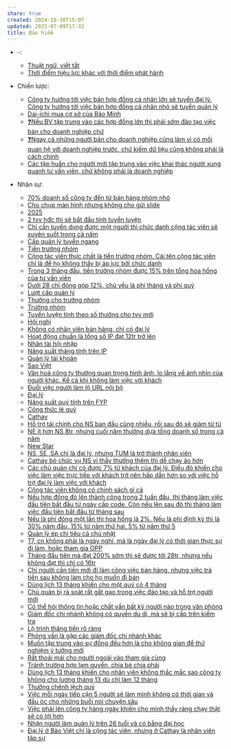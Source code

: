 ```yaml
---
share: true
created: 2024-10-30T15:07
updated: 2025-07-09T17:32
title: Bảo hiểm
---
```

- \-: 
    - [Thuật ngữ, viết tắt](./Thu%E1%BA%ADt%20ng%E1%BB%AF,%20vi%E1%BA%BFt%20t%E1%BA%AFt.md)
    - [Thời điểm hiệu lực khác với thời điểm phát hành](./Th%E1%BB%9Di%20%C4%91i%E1%BB%83m%20hi%E1%BB%87u%20l%E1%BB%B1c%20kh%C3%A1c%20v%E1%BB%9Bi%20th%E1%BB%9Di%20%C4%91i%E1%BB%83m%20ph%C3%A1t%20h%C3%A0nh.md)

- Chiến lược: 
    - [Công ty hướng tới việc bán hợp đồng cá nhân lớn sẽ tuyển đại lý. Công ty hướng tới việc bán hợp đồng cá nhân nhỏ sẽ tuyển quản lý](./Chi%E1%BA%BFn%20l%C6%B0%E1%BB%A3c/C%C3%B4ng%20ty%20h%C6%B0%E1%BB%9Bng%20t%E1%BB%9Bi%20vi%E1%BB%87c%20b%C3%A1n%20h%E1%BB%A3p%20%C4%91%E1%BB%93ng%20c%C3%A1%20nh%C3%A2n%20l%E1%BB%9Bn%20s%E1%BA%BD%20tuy%E1%BB%83n%20%C4%91%E1%BA%A1i%20l%C3%BD.%20C%C3%B4ng%20ty%20h%C6%B0%E1%BB%9Bng%20t%E1%BB%9Bi%20vi%E1%BB%87c%20b%C3%A1n%20h%E1%BB%A3p%20%C4%91%E1%BB%93ng%20c%C3%A1%20nh%C3%A2n%20nh%E1%BB%8F%20s%E1%BA%BD%20tuy%E1%BB%83n%20qu%E1%BA%A3n%20l%C3%BD.md)
    - [Dai-ichi mua cơ sở của Bảo Minh](./Chi%E1%BA%BFn%20l%C6%B0%E1%BB%A3c/Dai-ichi%20mua%20c%C6%A1%20s%E1%BB%9F%20c%E1%BB%A7a%20B%E1%BA%A3o%20Minh.md)
    - [❓Nếu BV tập trung vào các hợp đồng lớn thì phải sớm đào tạo việc bán cho doanh nghiệp chứ](./Chi%E1%BA%BFn%20l%C6%B0%E1%BB%A3c/%E2%9D%93N%E1%BA%BFu%20BV%20t%E1%BA%ADp%20trung%20v%C3%A0o%20c%C3%A1c%20h%E1%BB%A3p%20%C4%91%E1%BB%93ng%20l%E1%BB%9Bn%20th%C3%AC%20ph%E1%BA%A3i%20s%E1%BB%9Bm%20%C4%91%C3%A0o%20t%E1%BA%A1o%20vi%E1%BB%87c%20b%C3%A1n%20cho%20doanh%20nghi%E1%BB%87p%20ch%E1%BB%A9.md)
    - [❓Ngay cả những người bán cho doanh nghiệp cũng làm vì có mối quan hệ với doanh nghiệp trước, chứ kiếm dữ liệu cũng không phải là cách chính](./Chi%E1%BA%BFn%20l%C6%B0%E1%BB%A3c/%E2%9D%93Ngay%20c%E1%BA%A3%20nh%E1%BB%AFng%20ng%C6%B0%E1%BB%9Di%20b%C3%A1n%20cho%20doanh%20nghi%E1%BB%87p%20c%C5%A9ng%20l%C3%A0m%20v%C3%AC%20c%C3%B3%20m%E1%BB%91i%20quan%20h%E1%BB%87%20v%E1%BB%9Bi%20doanh%20nghi%E1%BB%87p%20tr%C6%B0%E1%BB%9Bc,%20ch%E1%BB%A9%20ki%E1%BA%BFm%20d%E1%BB%AF%20li%E1%BB%87u%20c%C5%A9ng%20kh%C3%B4ng%20ph%E1%BA%A3i%20l%C3%A0%20c%C3%A1ch%20ch%C3%ADnh.md)
    - [Các tập huấn cho người mới tập trung vào việc khai thác người xung quanh tư vấn viên, chứ không phải là doanh nghiệp](./Chi%E1%BA%BFn%20l%C6%B0%E1%BB%A3c/C%C3%A1c%20t%E1%BA%ADp%20hu%E1%BA%A5n%20cho%20ng%C6%B0%E1%BB%9Di%20m%E1%BB%9Bi%20t%E1%BA%ADp%20trung%20v%C3%A0o%20vi%E1%BB%87c%20khai%20th%C3%A1c%20ng%C6%B0%E1%BB%9Di%20xung%20quanh%20t%C6%B0%20v%E1%BA%A5n%20vi%C3%AAn,%20ch%E1%BB%A9%20kh%C3%B4ng%20ph%E1%BA%A3i%20l%C3%A0%20doanh%20nghi%E1%BB%87p.md)

- Nhân sự: 
    - [70% doanh số công ty đến từ bán hàng nhóm nhỏ](./Nh%C3%A2n%20s%E1%BB%B1/B%E1%BA%A3o%20Vi%E1%BB%87t/70%25%20doanh%20s%E1%BB%91%20c%C3%B4ng%20ty%20%C4%91%E1%BA%BFn%20t%E1%BB%AB%20b%C3%A1n%20h%C3%A0ng%20nh%C3%B3m%20nh%E1%BB%8F.md)
    - [Cho chụp màn hình nhưng không cho gửi slide](./Nh%C3%A2n%20s%E1%BB%B1/B%E1%BA%A3o%20Vi%E1%BB%87t/Cho%20ch%E1%BB%A5p%20m%C3%A0n%20h%C3%ACnh%20nh%C6%B0ng%20kh%C3%B4ng%20cho%20g%E1%BB%ADi%20slide.md)
    - [2025](./Nh%C3%A2n%20s%E1%BB%B1/B%E1%BA%A3o%20Vi%E1%BB%87t/C%E1%BA%A5p%20qu%E1%BA%A3n%20l%C3%BD/2025.md)
    - [2 tvv hđc thì sẽ bắt đầu tính tuyển luyện](./Nh%C3%A2n%20s%E1%BB%B1/B%E1%BA%A3o%20Vi%E1%BB%87t/C%E1%BA%A5p%20qu%E1%BA%A3n%20l%C3%BD/2%20tvv%20h%C4%91c%20th%C3%AC%20s%E1%BA%BD%20b%E1%BA%AFt%20%C4%91%E1%BA%A7u%20t%C3%ADnh%20tuy%E1%BB%83n%20luy%E1%BB%87n.md)
    - [Chỉ cần tuyển dụng được một người thì chức danh cộng tác viên sẽ xuyên suốt trong cả năm](./Nh%C3%A2n%20s%E1%BB%B1/B%E1%BA%A3o%20Vi%E1%BB%87t/C%E1%BA%A5p%20qu%E1%BA%A3n%20l%C3%BD/Ch%E1%BB%89%20c%E1%BA%A7n%20tuy%E1%BB%83n%20d%E1%BB%A5ng%20%C4%91%C6%B0%E1%BB%A3c%20m%E1%BB%99t%20ng%C6%B0%E1%BB%9Di%20th%C3%AC%20ch%E1%BB%A9c%20danh%20c%E1%BB%99ng%20t%C3%A1c%20vi%C3%AAn%20s%E1%BA%BD%20xuy%C3%AAn%20su%E1%BB%91t%20trong%20c%E1%BA%A3%20n%C4%83m.md)
    - [Cấp quản lý tuyển ngang](C%E1%BA%A5p%20qu%E1%BA%A3n%20l%C3%BD%20tuy%E1%BB%83n%20ngang.md)
    - [Tiền trưởng nhóm](./Nh%C3%A2n%20s%E1%BB%B1/B%E1%BA%A3o%20Vi%E1%BB%87t/C%E1%BA%A5p%20qu%E1%BA%A3n%20l%C3%BD/C%E1%BB%99ng%20t%C3%A1c%20vi%C3%AAn,%20ti%E1%BB%81n%20tr%C6%B0%E1%BB%9Fng%20nh%C3%B3m/Ti%E1%BB%81n%20tr%C6%B0%E1%BB%9Fng%20nh%C3%B3m.md)
    - [Cộng tác viên thực chất là tiền trưởng nhóm. Cái tên cộng tác viên chỉ là để họ không thấy bị áp lực bởi chức danh](./Nh%C3%A2n%20s%E1%BB%B1/B%E1%BA%A3o%20Vi%E1%BB%87t/C%E1%BA%A5p%20qu%E1%BA%A3n%20l%C3%BD/C%E1%BB%99ng%20t%C3%A1c%20vi%C3%AAn,%20ti%E1%BB%81n%20tr%C6%B0%E1%BB%9Fng%20nh%C3%B3m/C%E1%BB%99ng%20t%C3%A1c%20vi%C3%AAn%20th%E1%BB%B1c%20ch%E1%BA%A5t%20l%C3%A0%20ti%E1%BB%81n%20tr%C6%B0%E1%BB%9Fng%20nh%C3%B3m.%20C%C3%A1i%20t%C3%AAn%20c%E1%BB%99ng%20t%C3%A1c%20vi%C3%AAn%20ch%E1%BB%89%20l%C3%A0%20%C4%91%E1%BB%83%20h%E1%BB%8D%20kh%C3%B4ng%20th%E1%BA%A5y%20b%E1%BB%8B%20%C3%A1p%20l%E1%BB%B1c%20b%E1%BB%9Fi%20ch%E1%BB%A9c%20danh.md)
    - [Trong 3 tháng đầu, tiền trưởng nhóm được 15% trên tổng hoa hồng của tư vấn viên](./Nh%C3%A2n%20s%E1%BB%B1/B%E1%BA%A3o%20Vi%E1%BB%87t/C%E1%BA%A5p%20qu%E1%BA%A3n%20l%C3%BD/C%E1%BB%99ng%20t%C3%A1c%20vi%C3%AAn,%20ti%E1%BB%81n%20tr%C6%B0%E1%BB%9Fng%20nh%C3%B3m/Trong%203%20th%C3%A1ng%20%C4%91%E1%BA%A7u,%20ti%E1%BB%81n%20tr%C6%B0%E1%BB%9Fng%20nh%C3%B3m%20%C4%91%C6%B0%E1%BB%A3c%2015%25%20tr%C3%AAn%20t%E1%BB%95ng%20hoa%20h%E1%BB%93ng%20c%E1%BB%A7a%20t%C6%B0%20v%E1%BA%A5n%20vi%C3%AAn.md)
    - [Dưới 28 chỉ đóng góp 12%, chủ yếu là phí tháng và phí quý](./Nh%C3%A2n%20s%E1%BB%B1/B%E1%BA%A3o%20Vi%E1%BB%87t/C%E1%BA%A5p%20qu%E1%BA%A3n%20l%C3%BD/D%C6%B0%E1%BB%9Bi%2028%20ch%E1%BB%89%20%C4%91%C3%B3ng%20g%C3%B3p%2012%25,%20ch%E1%BB%A7%20y%E1%BA%BFu%20l%C3%A0%20ph%C3%AD%20th%C3%A1ng%20v%C3%A0%20ph%C3%AD%20qu%C3%BD.md)
    - [Lượt cấp quản lý](./Nh%C3%A2n%20s%E1%BB%B1/B%E1%BA%A3o%20Vi%E1%BB%87t/C%E1%BA%A5p%20qu%E1%BA%A3n%20l%C3%BD/L%C6%B0%E1%BB%A3t%20c%E1%BA%A5p%20qu%E1%BA%A3n%20l%C3%BD.md)
    - [Thưởng cho trưởng nhóm](./Nh%C3%A2n%20s%E1%BB%B1/B%E1%BA%A3o%20Vi%E1%BB%87t/C%E1%BA%A5p%20qu%E1%BA%A3n%20l%C3%BD/Th%C6%B0%E1%BB%9Fng%20cho%20tr%C6%B0%E1%BB%9Fng%20nh%C3%B3m.md)
    - [Trưởng nhóm](./Nh%C3%A2n%20s%E1%BB%B1/B%E1%BA%A3o%20Vi%E1%BB%87t/C%E1%BA%A5p%20qu%E1%BA%A3n%20l%C3%BD/Tr%C6%B0%E1%BB%9Fng%20nh%C3%B3m.md)
    - [Tuyển luyện tính theo số thưởng cho tvv mới](./Nh%C3%A2n%20s%E1%BB%B1/B%E1%BA%A3o%20Vi%E1%BB%87t/C%E1%BA%A5p%20qu%E1%BA%A3n%20l%C3%BD/Tuy%E1%BB%83n%20luy%E1%BB%87n%20t%C3%ADnh%20theo%20s%E1%BB%91%20th%C6%B0%E1%BB%9Fng%20cho%20tvv%20m%E1%BB%9Bi.md)
    - [Hội nghị](./Nh%C3%A2n%20s%E1%BB%B1/B%E1%BA%A3o%20Vi%E1%BB%87t/H%E1%BB%99i%20ngh%E1%BB%8B.md)
    - [Không có nhân viên bán hàng, chỉ có đại lý](./Nh%C3%A2n%20s%E1%BB%B1/B%E1%BA%A3o%20Vi%E1%BB%87t/Kh%C3%B4ng%20c%C3%B3%20nh%C3%A2n%20vi%C3%AAn%20b%C3%A1n%20h%C3%A0ng,%20ch%E1%BB%89%20c%C3%B3%20%C4%91%E1%BA%A1i%20l%C3%BD.md)
    - [Hoạt động chuẩn là tổng số IP đạt 12tr trở lên](./Nh%C3%A2n%20s%E1%BB%B1/B%E1%BA%A3o%20Vi%E1%BB%87t/Ho%E1%BA%A1t%20%C4%91%E1%BB%99ng%20chu%E1%BA%A9n%20l%C3%A0%20t%E1%BB%95ng%20s%E1%BB%91%20IP%20%C4%91%E1%BA%A1t%2012tr%20tr%E1%BB%9F%20l%C3%AAn.md)
    - [Nhân tài hội nhập](./Nh%C3%A2n%20s%E1%BB%B1/B%E1%BA%A3o%20Vi%E1%BB%87t/Nh%C3%A2n%20t%C3%A0i%20h%E1%BB%99i%20nh%E1%BA%ADp.md)
    - [Năng suất tháng tính trên IP](./Nh%C3%A2n%20s%E1%BB%B1/B%E1%BA%A3o%20Vi%E1%BB%87t/N%C4%83ng%20su%E1%BA%A5t%20th%C3%A1ng%20t%C3%ADnh%20tr%C3%AAn%20IP.md)
    - [Quản lý tài khoản](Qu%E1%BA%A3n%20l%C3%BD%20t%C3%A0i%20kho%E1%BA%A3n.md)
    - [Sao Việt](./Nh%C3%A2n%20s%E1%BB%B1/B%E1%BA%A3o%20Vi%E1%BB%87t/Sao%20Vi%E1%BB%87t.md)
    - [Văn hoá công ty thường quan trọng hình ảnh, lo lắng về ánh nhìn của người khác. Kể cả khi không làm việc với khách](./Nh%C3%A2n%20s%E1%BB%B1/B%E1%BA%A3o%20Vi%E1%BB%87t/V%C4%83n%20ho%C3%A1%20c%C3%B4ng%20ty%20th%C6%B0%E1%BB%9Dng%20quan%20tr%E1%BB%8Dng%20h%C3%ACnh%20%E1%BA%A3nh,%20lo%20l%E1%BA%AFng%20v%E1%BB%81%20%C3%A1nh%20nh%C3%ACn%20c%E1%BB%A7a%20ng%C6%B0%E1%BB%9Di%20kh%C3%A1c.%20K%E1%BB%83%20c%E1%BA%A3%20khi%20kh%C3%B4ng%20l%C3%A0m%20vi%E1%BB%87c%20v%E1%BB%9Bi%20kh%C3%A1ch.md)
    - [Đuổi việc người làm lộ URL nội bộ](./Nh%C3%A2n%20s%E1%BB%B1/B%E1%BA%A3o%20Vi%E1%BB%87t/%C4%90u%E1%BB%95i%20vi%E1%BB%87c%20ng%C6%B0%E1%BB%9Di%20l%C3%A0m%20l%E1%BB%99%20URL%20n%E1%BB%99i%20b%E1%BB%99.md)
    - [Đại lý](./Nh%C3%A2n%20s%E1%BB%B1/B%E1%BA%A3o%20Vi%E1%BB%87t/%C4%90%E1%BA%A1i%20l%C3%BD.md)
    - [Năng suất quý tính trên FYP](./Nh%C3%A2n%20s%E1%BB%B1/B%E1%BA%A3o%20Vi%E1%BB%87t/N%C4%83ng%20su%E1%BA%A5t%20qu%C3%BD%20t%C3%ADnh%20tr%C3%AAn%20FYP.md)
    - [Công thức lẻ quý](./Nh%C3%A2n%20s%E1%BB%B1/B%E1%BA%A3o%20Vi%E1%BB%87t/C%C3%B4ng%20th%E1%BB%A9c%20l%E1%BA%BB%20qu%C3%BD.md)
    - [Cathay](./Nh%C3%A2n%20s%E1%BB%B1/Cathay/index.md)
    - [Hỗ trợ tài chính cho NS ban đầu cũng nhiều, rồi sau đó sẽ giảm từ từ](./Nh%C3%A2n%20s%E1%BB%B1/Cathay/Ch%C3%ADnh%20s%C3%A1ch%20cho%20%C4%91%E1%BA%A1i%20l%C3%BD/2024/H%E1%BB%97%20tr%E1%BB%A3%20t%C3%A0i%20ch%C3%ADnh%20cho%20NS%20ban%20%C4%91%E1%BA%A7u%20c%C5%A9ng%20nhi%E1%BB%81u,%20r%E1%BB%93i%20sau%20%C4%91%C3%B3%20s%E1%BA%BD%20gi%E1%BA%A3m%20t%E1%BB%AB%20t%E1%BB%AB.md)
    - [NE ít hơn NS 8tr, nhưng cuối năm thưởng dựa tổng doanh số trong cả năm](./Nh%C3%A2n%20s%E1%BB%B1/Cathay/Ch%C3%ADnh%20s%C3%A1ch%20cho%20%C4%91%E1%BA%A1i%20l%C3%BD/2024/NE%20%C3%ADt%20h%C6%A1n%20NS%208tr,%20nh%C6%B0ng%20cu%E1%BB%91i%20n%C4%83m%20th%C6%B0%E1%BB%9Fng%20d%E1%BB%B1a%20t%E1%BB%95ng%20doanh%20s%E1%BB%91%20trong%20c%E1%BA%A3%20n%C4%83m.md)
    - [New Star](./Nh%C3%A2n%20s%E1%BB%B1/Cathay/Ch%C3%ADnh%20s%C3%A1ch%20cho%20%C4%91%E1%BA%A1i%20l%C3%BD/2024/New%20Star.md)
    - [NS, SE, SA chỉ là đại lý, nhưng TUM là trở thành nhân viên](./Nh%C3%A2n%20s%E1%BB%B1/Cathay/Ch%C3%ADnh%20s%C3%A1ch%20cho%20%C4%91%E1%BA%A1i%20l%C3%BD/2024/NS,%20SE,%20SA%20ch%E1%BB%89%20l%C3%A0%20%C4%91%E1%BA%A1i%20l%C3%BD,%20nh%C6%B0ng%20TUM%20l%C3%A0%20tr%E1%BB%9F%20th%C3%A0nh%20nh%C3%A2n%20vi%C3%AAn.md)
    - [Cathay bỏ chức vụ NS vì thấy thưởng thêm thì dễ chạy ảo hơn](./Nh%C3%A2n%20s%E1%BB%B1/Cathay/Ch%C3%ADnh%20s%C3%A1ch%20cho%20%C4%91%E1%BA%A1i%20l%C3%BD/Cathay%20b%E1%BB%8F%20ch%E1%BB%A9c%20v%E1%BB%A5%20NS%20v%C3%AC%20th%E1%BA%A5y%20th%C6%B0%E1%BB%9Fng%20th%C3%AAm%20th%C3%AC%20d%E1%BB%85%20ch%E1%BA%A1y%20%E1%BA%A3o%20h%C6%A1n.md)
    - [Các chủ quản chỉ có được 7% từ khách của đại lý. Điều đó khiến cho việc làm việc trực tiếp với khách trở nên hấp dẫn hơn so với việc hỗ trợ đại lý làm việc với khách](./Nh%C3%A2n%20s%E1%BB%B1/Cathay/Ch%C3%ADnh%20s%C3%A1ch%20cho%20%C4%91%E1%BA%A1i%20l%C3%BD/C%C3%A1c%20ch%E1%BB%A7%20qu%E1%BA%A3n%20ch%E1%BB%89%20c%C3%B3%20%C4%91%C6%B0%E1%BB%A3c%207%25%20t%E1%BB%AB%20kh%C3%A1ch%20c%E1%BB%A7a%20%C4%91%E1%BA%A1i%20l%C3%BD.%20%C4%90i%E1%BB%81u%20%C4%91%C3%B3%20khi%E1%BA%BFn%20cho%20vi%E1%BB%87c%20l%C3%A0m%20vi%E1%BB%87c%20tr%E1%BB%B1c%20ti%E1%BA%BFp%20v%E1%BB%9Bi%20kh%C3%A1ch%20tr%E1%BB%9F%20n%C3%AAn%20h%E1%BA%A5p%20d%E1%BA%ABn%20h%C6%A1n%20so%20v%E1%BB%9Bi%20vi%E1%BB%87c%20h%E1%BB%97%20tr%E1%BB%A3%20%C4%91%E1%BA%A1i%20l%C3%BD%20l%C3%A0m%20vi%E1%BB%87c%20v%E1%BB%9Bi%20kh%C3%A1ch.md)
    - [Cộng tác viên không có chính sách gì cả](./Nh%C3%A2n%20s%E1%BB%B1/Cathay/Ch%C3%ADnh%20s%C3%A1ch%20cho%20%C4%91%E1%BA%A1i%20l%C3%BD/C%E1%BB%99ng%20t%C3%A1c%20vi%C3%AAn%20kh%C3%B4ng%20c%C3%B3%20ch%C3%ADnh%20s%C3%A1ch%20g%C3%AC%20c%E1%BA%A3.md)
    - [Nếu hợp đồng đó lên thành công trong 2 tuần đầu, thì tháng làm việc đầu tiên bắt đầu từ ngày cấp code. Còn nếu lên sau đó thì tháng làm việc đầu tiên bắt đầu từ tháng sau](./Nh%C3%A2n%20s%E1%BB%B1/Cathay/Ch%C3%ADnh%20s%C3%A1ch%20cho%20%C4%91%E1%BA%A1i%20l%C3%BD/N%E1%BA%BFu%20h%E1%BB%A3p%20%C4%91%E1%BB%93ng%20%C4%91%C3%B3%20l%C3%AAn%20th%C3%A0nh%20c%C3%B4ng%20trong%202%20tu%E1%BA%A7n%20%C4%91%E1%BA%A7u,%20th%C3%AC%20th%C3%A1ng%20l%C3%A0m%20vi%E1%BB%87c%20%C4%91%E1%BA%A7u%20ti%C3%AAn%20b%E1%BA%AFt%20%C4%91%E1%BA%A7u%20t%E1%BB%AB%20ng%C3%A0y%20c%E1%BA%A5p%20code.%20C%C3%B2n%20n%E1%BA%BFu%20l%C3%AAn%20sau%20%C4%91%C3%B3%20th%C3%AC%20th%C3%A1ng%20l%C3%A0m%20vi%E1%BB%87c%20%C4%91%E1%BA%A7u%20ti%C3%AAn%20b%E1%BA%AFt%20%C4%91%E1%BA%A7u%20t%E1%BB%AB%20th%C3%A1ng%20sau.md)
    - [Nếu là phí đóng một lần thì hoa hồng là 2%. Nếu là phí định kỳ thì là 30% năm đầu, 15% từ năm thứ hai, 5% từ năm thứ 5](./Nh%C3%A2n%20s%E1%BB%B1/Cathay/Ch%C3%ADnh%20s%C3%A1ch%20cho%20%C4%91%E1%BA%A1i%20l%C3%BD/N%E1%BA%BFu%20l%C3%A0%20ph%C3%AD%20%C4%91%C3%B3ng%20m%E1%BB%99t%20l%E1%BA%A7n%20th%C3%AC%20hoa%20h%E1%BB%93ng%20l%C3%A0%202%25.%20N%E1%BA%BFu%20l%C3%A0%20ph%C3%AD%20%C4%91%E1%BB%8Bnh%20k%E1%BB%B3%20th%C3%AC%20l%C3%A0%2030%25%20n%C4%83m%20%C4%91%E1%BA%A7u,%2015%25%20t%E1%BB%AB%20n%C4%83m%20th%E1%BB%A9%20hai,%205%25%20t%E1%BB%AB%20n%C4%83m%20th%E1%BB%A9%205.md)
    - [Quản lý ép chỉ tiêu cả chủ nhật](./Nh%C3%A2n%20s%E1%BB%B1/Cathay/Ch%C3%ADnh%20s%C3%A1ch%20cho%20%C4%91%E1%BA%A1i%20l%C3%BD/Qu%E1%BA%A3n%20l%C3%BD%20%C3%A9p%20ch%E1%BB%89%20ti%C3%AAu%20c%E1%BA%A3%20ch%E1%BB%A7%20nh%E1%BA%ADt.md)
    - [T7, cn không phải là ngày nghỉ, mà là ngày đại lý có thời gian thực sự đi làm, hoặc tham gia OPP](./Nh%C3%A2n%20s%E1%BB%B1/Cathay/Ch%C3%ADnh%20s%C3%A1ch%20cho%20%C4%91%E1%BA%A1i%20l%C3%BD/T7,%20cn%20kh%C3%B4ng%20ph%E1%BA%A3i%20l%C3%A0%20ng%C3%A0y%20ngh%E1%BB%89,%20m%C3%A0%20l%C3%A0%20ng%C3%A0y%20%C4%91%E1%BA%A1i%20l%C3%BD%20c%C3%B3%20th%E1%BB%9Di%20gian%20th%E1%BB%B1c%20s%E1%BB%B1%20%C4%91i%20l%C3%A0m,%20ho%E1%BA%B7c%20tham%20gia%20OPP.md)
    - [Tháng đầu tiên mà đạt 200% sớm thì sẽ được tới 28tr, nhưng nếu không đạt thì chỉ có 16tr](./Nh%C3%A2n%20s%E1%BB%B1/Cathay/Ch%C3%ADnh%20s%C3%A1ch%20cho%20%C4%91%E1%BA%A1i%20l%C3%BD/Th%C3%A1ng%20%C4%91%E1%BA%A7u%20ti%C3%AAn%20m%C3%A0%20%C4%91%E1%BA%A1t%20200%25%20s%E1%BB%9Bm%20th%C3%AC%20s%E1%BA%BD%20%C4%91%C6%B0%E1%BB%A3c%20t%E1%BB%9Bi%2028tr,%20nh%C6%B0ng%20n%E1%BA%BFu%20kh%C3%B4ng%20%C4%91%E1%BA%A1t%20th%C3%AC%20ch%E1%BB%89%20c%C3%B3%2016tr.md)
    - [Chỉ người cần tiền mới đi làm công việc bán hàng, nhưng việc trả tiền sau không làm cho họ muốn đi bán](./Nh%C3%A2n%20s%E1%BB%B1/Cathay/Ch%E1%BB%89%20ng%C6%B0%E1%BB%9Di%20c%E1%BA%A7n%20ti%E1%BB%81n%20m%E1%BB%9Bi%20%C4%91i%20l%C3%A0m%20c%C3%B4ng%20vi%E1%BB%87c%20b%C3%A1n%20h%C3%A0ng,%20nh%C6%B0ng%20vi%E1%BB%87c%20tr%E1%BA%A3%20ti%E1%BB%81n%20sau%20kh%C3%B4ng%20l%C3%A0m%20cho%20h%E1%BB%8D%20mu%E1%BB%91n%20%C4%91i%20b%C3%A1n.md)
    - [Dùng lịch 13 tháng khiến cho một quý có 4 tháng](./Nh%C3%A2n%20s%E1%BB%B1/Cathay/D%C3%B9ng%20l%E1%BB%8Bch%2013%20th%C3%A1ng%20khi%E1%BA%BFn%20cho%20m%E1%BB%99t%20qu%C3%BD%20c%C3%B3%204%20th%C3%A1ng.md)
    - [Chủ quản bị rà soát rất gắt gao trong việc đào tạo và hỗ trợ người mới](./Nh%C3%A2n%20s%E1%BB%B1/Cathay/Minh%20b%E1%BA%A1ch%20v%C3%A0%20r%C3%A0ng%20bu%E1%BB%99c/Ch%E1%BB%A7%20qu%E1%BA%A3n%20b%E1%BB%8B%20r%C3%A0%20so%C3%A1t%20r%E1%BA%A5t%20g%E1%BA%AFt%20gao%20trong%20vi%E1%BB%87c%20%C4%91%C3%A0o%20t%E1%BA%A1o%20v%C3%A0%20h%E1%BB%97%20tr%E1%BB%A3%20ng%C6%B0%E1%BB%9Di%20m%E1%BB%9Bi.md)
    - [Có thể hỏi thông tin hoặc chất vấn bất kỳ người nào trong văn phòng](./Nh%C3%A2n%20s%E1%BB%B1/Cathay/Minh%20b%E1%BA%A1ch%20v%C3%A0%20r%C3%A0ng%20bu%E1%BB%99c/C%C3%B3%20th%E1%BB%83%20h%E1%BB%8Fi%20th%C3%B4ng%20tin%20ho%E1%BA%B7c%20ch%E1%BA%A5t%20v%E1%BA%A5n%20b%E1%BA%A5t%20k%E1%BB%B3%20ng%C6%B0%E1%BB%9Di%20n%C3%A0o%20trong%20v%C4%83n%20ph%C3%B2ng.md)
    - [Giám đốc chi nhánh không có quyền du di, mà sẽ bị cấp trên kiểm tra](./Nh%C3%A2n%20s%E1%BB%B1/Cathay/Minh%20b%E1%BA%A1ch%20v%C3%A0%20r%C3%A0ng%20bu%E1%BB%99c/Gi%C3%A1m%20%C4%91%E1%BB%91c%20chi%20nh%C3%A1nh%20kh%C3%B4ng%20c%C3%B3%20quy%E1%BB%81n%20du%20di,%20m%C3%A0%20s%E1%BA%BD%20b%E1%BB%8B%20c%E1%BA%A5p%20tr%C3%AAn%20ki%E1%BB%83m%20tra.md)
    - [Lộ trình thăng tiến rõ ràng](./Nh%C3%A2n%20s%E1%BB%B1/Cathay/Minh%20b%E1%BA%A1ch%20v%C3%A0%20r%C3%A0ng%20bu%E1%BB%99c/L%E1%BB%99%20tr%C3%ACnh%20th%C4%83ng%20ti%E1%BA%BFn%20r%C3%B5%20r%C3%A0ng.md)
    - [Phỏng vấn là gặp các giám đốc chi nhánh khác](./Nh%C3%A2n%20s%E1%BB%B1/Cathay/Minh%20b%E1%BA%A1ch%20v%C3%A0%20r%C3%A0ng%20bu%E1%BB%99c/Ph%E1%BB%8Fng%20v%E1%BA%A5n%20l%C3%A0%20g%E1%BA%B7p%20c%C3%A1c%20gi%C3%A1m%20%C4%91%E1%BB%91c%20chi%20nh%C3%A1nh%20kh%C3%A1c.md)
    - [Muốn tập trung vào sự đồng đều hơn là cho không gian để thử nghiệm ý tưởng mới](./Nh%C3%A2n%20s%E1%BB%B1/Cathay/Minh%20b%E1%BA%A1ch%20v%C3%A0%20r%C3%A0ng%20bu%E1%BB%99c/Mu%E1%BB%91n%20t%E1%BA%ADp%20trung%20v%C3%A0o%20s%E1%BB%B1%20%C4%91%E1%BB%93ng%20%C4%91%E1%BB%81u%20h%C6%A1n%20l%C3%A0%20cho%20kh%C3%B4ng%20gian%20%C4%91%E1%BB%83%20th%E1%BB%AD%20nghi%E1%BB%87m%20%C3%BD%20t%C6%B0%E1%BB%9Fng%20m%E1%BB%9Bi.md)
    - [Rất thoải mái cho người ngoài vào tham gia cùng](./Nh%C3%A2n%20s%E1%BB%B1/Cathay/Minh%20b%E1%BA%A1ch%20v%C3%A0%20r%C3%A0ng%20bu%E1%BB%99c/R%E1%BA%A5t%20tho%E1%BA%A3i%20m%C3%A1i%20cho%20ng%C6%B0%E1%BB%9Di%20ngo%C3%A0i%20v%C3%A0o%20tham%20gia%20c%C3%B9ng.md)
    - [Tránh trường hợp lạm quyền, chia bè chia phái](./Nh%C3%A2n%20s%E1%BB%B1/Cathay/Minh%20b%E1%BA%A1ch%20v%C3%A0%20r%C3%A0ng%20bu%E1%BB%99c/Tr%C3%A1nh%20tr%C6%B0%E1%BB%9Dng%20h%E1%BB%A3p%20l%E1%BA%A1m%20quy%E1%BB%81n,%20chia%20b%C3%A8%20chia%20ph%C3%A1i.md)
    - [Dùng lịch 13 tháng khiến cho nhân viên không thắc mắc sao công ty không cho lương tháng 13 dù chỉ làm 12 tháng](./Nh%C3%A2n%20s%E1%BB%B1/Cathay/D%C3%B9ng%20l%E1%BB%8Bch%2013%20th%C3%A1ng%20khi%E1%BA%BFn%20cho%20nh%C3%A2n%20vi%C3%AAn%20kh%C3%B4ng%20th%E1%BA%AFc%20m%E1%BA%AFc%20sao%20c%C3%B4ng%20ty%20kh%C3%B4ng%20cho%20l%C6%B0%C6%A1ng%20th%C3%A1ng%2013%20d%C3%B9%20ch%E1%BB%89%20l%C3%A0m%2012%20th%C3%A1ng.md)
    - [Thưởng chênh lệch quý](./Nh%C3%A2n%20s%E1%BB%B1/Cathay/Ng%C6%B0%E1%BB%9Di%20m%E1%BB%9Bi%20(PSA)/Th%C6%B0%E1%BB%9Fng%20ch%C3%AAnh%20l%E1%BB%87ch%20qu%C3%BD.md)
    - [Việc mỗi ngày tiếp cận 5 người sẽ làm mình không có thời gian và đầu óc cho những buổi nói chuyện sâu](./Nh%C3%A2n%20s%E1%BB%B1/Cathay/Vi%E1%BB%87c%20m%E1%BB%97i%20ng%C3%A0y%20ti%E1%BA%BFp%20c%E1%BA%ADn%205%20ng%C6%B0%E1%BB%9Di%20s%E1%BA%BD%20l%C3%A0m%20m%C3%ACnh%20kh%C3%B4ng%20c%C3%B3%20th%E1%BB%9Di%20gian%20v%C3%A0%20%C4%91%E1%BA%A7u%20%C3%B3c%20cho%20nh%E1%BB%AFng%20bu%E1%BB%95i%20n%C3%B3i%20chuy%E1%BB%87n%20s%C3%A2u.md)
    - [Việc phải lên công ty hàng ngày khiến cho mình thấy ráng chạy thật sẽ có lợi hơn](./Nh%C3%A2n%20s%E1%BB%B1/Cathay/Vi%E1%BB%87c%20ph%E1%BA%A3i%20l%C3%AAn%20c%C3%B4ng%20ty%20h%C3%A0ng%20ng%C3%A0y%20khi%E1%BA%BFn%20cho%20m%C3%ACnh%20th%E1%BA%A5y%20r%C3%A1ng%20ch%E1%BA%A1y%20th%E1%BA%ADt%20s%E1%BA%BD%20c%C3%B3%20l%E1%BB%A3i%20h%C6%A1n.md)
    - [Nhận người làm quản lý trên 26 tuổi và có bằng đại học](./Nh%C3%A2n%20s%E1%BB%B1/Nh%E1%BA%ADn%20ng%C6%B0%E1%BB%9Di%20l%C3%A0m%20qu%E1%BA%A3n%20l%C3%BD%20tr%C3%AAn%2026%20tu%E1%BB%95i%20v%C3%A0%20c%C3%B3%20b%E1%BA%B1ng%20%C4%91%E1%BA%A1i%20h%E1%BB%8Dc.md)
    - [Đại lý ở Bảo Việt chỉ là cộng tác viên, nhưng ở Cathay là nhân viên tập sự](./Nh%C3%A2n%20s%E1%BB%B1/%C4%90%E1%BA%A1i%20l%C3%BD%20%E1%BB%9F%20B%E1%BA%A3o%20Vi%E1%BB%87t%20ch%E1%BB%89%20l%C3%A0%20c%E1%BB%99ng%20t%C3%A1c%20vi%C3%AAn,%20nh%C6%B0ng%20%E1%BB%9F%20Cathay%20l%C3%A0%20nh%C3%A2n%20vi%C3%AAn%20t%E1%BA%ADp%20s%E1%BB%B1.md)


